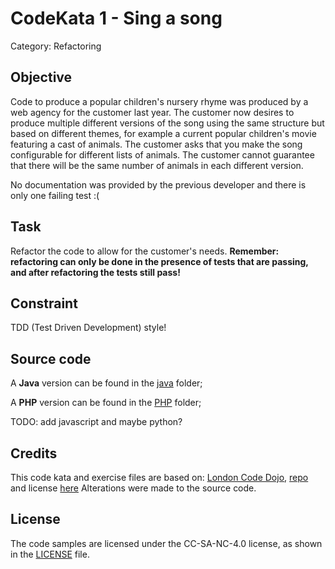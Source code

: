 # CodeKata 1 - Sing a song
Category: Refactoring

## Objective
Code to produce a popular children's nursery rhyme was produced by a web agency for the customer last year. The customer now desires to produce multiple different versions of the song using the same structure but based on different themes, for example a current popular children's movie featuring a cast of animals. The customer asks that you make the song configurable for different lists of animals. The customer cannot guarantee that there will be the same number of animals in each different version.

No documentation was provided by the previous developer and there is only one failing test :(

## Task
Refactor the code to allow for the customer's needs.
**Remember: refactoring can only be done in the presence of tests that are passing, and after refactoring the tests still pass!**

## Constraint
TDD (Test Driven Development) style!

## Source code

A **Java** version can be found in the [java](java) folder;

A **PHP** version can be found in the [PHP](PHP) folder;

TODO: add javascript and maybe python?

## Credits
This code kata and exercise files are based on: [London Code Dojo](http://kata-log.rocks/sing-a-song-kata), [repo](https://github.com/sleepyfox/code-dojo-39) and license [here](https://github.com/sleepyfox/code-dojo-39/blob/master/LICENSE)
Alterations were made to the source code.

## License
The code samples are licensed under the CC-SA-NC-4.0 license, as shown in the [LICENSE](/LICENSE) file.
